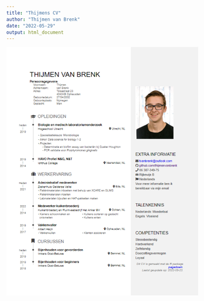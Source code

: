 ```yaml
---
title: "Thijmens CV"
author: "Thijmen van Brenk"
date: "2022-05-29"
output: html_document
---
```


![d](data/CV_thijmenvanbrenk.png)
